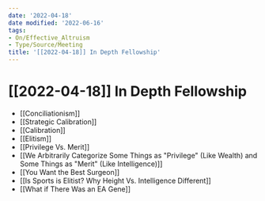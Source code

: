 ```yaml
---
date: '2022-04-18'
date modified: '2022-06-16'
tags:
- On/Effective_Altruism
- Type/Source/Meeting
title: '[[2022-04-18]] In Depth Fellowship'
---
```


# [[2022-04-18]] In Depth Fellowship
- [[Conciliationism]]
- [[Strategic Calibration]]
- [[Calibration]]
- [[Elitism]]
- [[Privilege Vs. Merit]]
- [[We Arbitrarily Categorize Some Things as "Privilege" (Like Wealth) and Some Things as "Merit" (Like Intelligence)]]
- [[You Want the Best Surgeon]]
- [[Is Sports is Elitist? Why Height Vs. Intelligence Different]]
- [[What if There Was an EA Gene]]